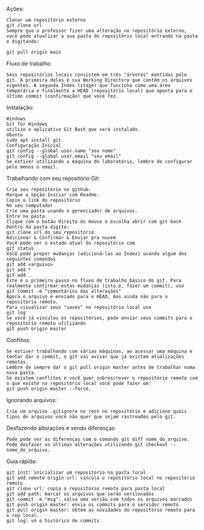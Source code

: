 Ações:
    
    Clonar um repositório externo
    git clone url
    Sempre que o professor fizer uma alteração no repositório externo, você pode atualizar a sua pasta do repositório local entrando na pasta e digitando:
    
    git pull origin main

Fluxo de trabalho:

    Seus repositórios locais consistem em três "árvores" mantidas pelo git. A primeira delas é sua Working Directory que contém os arquivos vigentes. A segunda Index (stage) que funciona como uma área temporária e finalmente a HEAD (repositório local) que aponta para o último commit (confirmação) que você fez.


Instalação:

    Windows
    Git for Windows
    utilize o aplicativo Git Bash que será instalado.
    Ubuntu
    sudo apt install git
    Configuração Inicial
    git config --global user.name "seu nome"
    git config --global user.email "seu email"
    Se estiver utilizando a máquina do laboratório, lembre de configurar pelo menos o email.

Trabalhando com seu repositório Git: 

    Crie seu repositório no github.
    Marque a opção Iniciar com Readme.
    Copie o link do repositório
    No seu computador
    Crie uma pasta usando o gerenciador de arquivos.
    Entre na pasta.
    Clique com o botão direito do mouse e escolha abrir com git bash
    Dentro da pasta digite:
    git clone url_do_seu_repositório
    Adicionar & Confirmar & Enviar pra nuvem
    Você pode ver o estado atual do repositório com
    git status
    Você pode propor mudanças (adicioná-las ao Index) usando algum dos seguintes comandos
    git add <arquivo>
    git add *
    git add .
    Este é o primeiro passo no fluxo de trabalho básico do git. Para realmente confirmar estas mudanças (isto é, fazer um commit), use
    git commit -m "comentários das alterações"
    Agora o arquivo é enviado para o HEAD, mas ainda não para o repositório remoto.
    Para visualizar seus "saves" no repositório local use
    git log
    Se você já vinculou os repositórios, pode enviar seus commits para o repositório remoto utilizando
    git push origin master

Conflitos:

    Se estiver trabalhando com várias máquinas, ao acessar uma máquina e tentar dar o commit, o git vai avisar que já existem atualizações remotas.
    Lembre de sempre dar o git pull origin master antes de trabalhar numa nova pasta.
    Se existem conflitos e você quer sobrescrever o repositório remoto com o que existe no repositório local você pode fazer um:
    git push origin master --force.

Ignorando arquivos:
   
	Crie um arquivo .gitignore no root no repositório e adicione quais tipos de arquivos você não quer que sejam rastreados pelo git.

Desfazendo alterações e vendo diferenças:
   
    Pode pode ver as diferenças com o comando git diff nome_do_arquivo.
    Pode desfazer as últimas alterações utilizando git checkout -- nome_do_arquivo.

Guia rápida:
   
    git init: inicializar um repositório na pasta local
    git add remote origin url: vincula o repositório local no repositório remoto
    git clone url: copia o repositório remoto para pasta local
    git add path: marcar os arquivos que serão versionados
    git commit -m "msg": salva uma versão com todos os arquivos marcados
    git push origin master: envia os commits para o servidor remoto
    git pull origin master: obtém as novidades do repositório remoto para o rep local.
    git log: vê o histórico de commits
